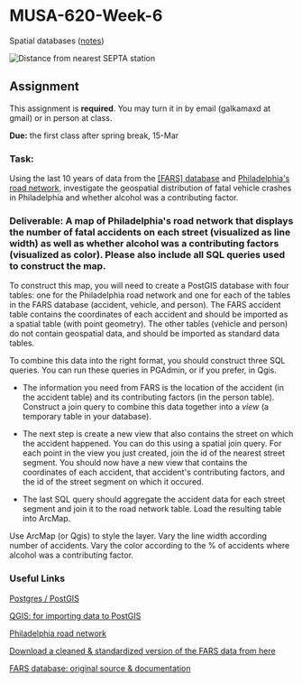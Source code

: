 # MUSA-620-Week-6

Spatial databases ([notes](https://github.com/MUSA-620-Fall-2017/MUSA-620-Week-6/blob/master/week-6-spatial-databases.pptx))

![Distance from nearest SEPTA station](https://blueshift.io/septa-station-distance.png "Distance from nearest SEPTA station")



## Assignment

This assignment is **required**. You may turn it in by email (galkamaxd at gmail) or in person at class.

**Due:** the first class after spring break, 15-Mar

### Task:

Using the last 10 years of data from the [[FARS] database](https://www.nhtsa.gov/research-data/fatality-analysis-reporting-system-fars) and [Philadelphia's road network](https://www.opendataphilly.org/dataset/street-centerlines), investigate the geospatial distribution of fatal vehicle crashes in Philadelphia and whether alcohol was a contributing factor.

### Deliverable: A map of Philadelphia's road network that displays the number of fatal accidents on each street (visualized as line width) as well as whether alcohol was a contributing factors (visualized as color). Please also include all SQL queries used to construct the map.

To construct this map, you will need to create a PostGIS database with four tables: one for the Philadelphia road network and one for each of the tables in the FARS database (accident, vehicle, and person). The FARS accident table contains the coordinates of each accident and should be imported as a spatial table (with point geometry). The other tables (vehicle and person) do not contain geospatial data, and should be imported as standard data tables.

To combine this data into the right format, you should construct three SQL queries. You can run these queries in PGAdmin, or if you prefer, in Qgis.

- The information you need from FARS is the location of the accident (in the accident table) and its contributing factors (in the person table). Construct a join query to combine this data together into a *view* (a temporary table in your database).

- The next step is create a new view that also contains the street on which the accident happened. You can do this using a spatial join query. For each point in the view you just created, join the id of the nearest street segment. You should now have a new view that contains the coordinates of each accident, that accident's contributing factors, and the id of the street segment on which it occured.

- The last SQL query should aggregate the accident data for each street segment and join it to the road network table. Load the resulting table into ArcMap.

Use ArcMap (or Qgis) to style the layer. Vary the line width according number of accidents. Vary the color according to the % of accidents where alcohol was a contributing factor.



### Useful Links

[Postgres / PostGIS](https://www.enterprisedb.com/software-downloads-postgres)

[QGIS: for importing data to PostGIS](http://www.qgis.org/en/site/)

[Philadelphia road network](https://www.opendataphilly.org/dataset/street-centerlines)

[Download a cleaned & standardized version of the FARS data from here](http://metrocosm.com/get-the-data/#accidents)

[FARS database: original source & documentation](https://www.nhtsa.gov/research-data/fatality-analysis-reporting-system-fars)












